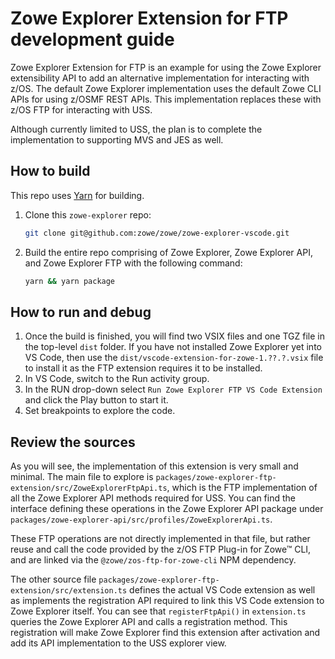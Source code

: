 # Zowe Explorer Extension for FTP development guide

Zowe Explorer Extension for FTP is an example for using the Zowe Explorer extensibility API to add an alternative implementation for interacting with z/OS. The default Zowe Explorer implementation uses the default Zowe CLI APIs for using z/OSMF REST APIs. This implementation replaces these with z/OS FTP for interacting with USS.

Although currently limited to USS, the plan is to complete the implementation to supporting MVS and JES as well.

## How to build

This repo uses [Yarn](https://yarnpkg.com/) for building.

1. Clone this `zowe-explorer` repo:

   ```bash
   git clone git@github.com:zowe/zowe/zowe-explorer-vscode.git
   ```

1. Build the entire repo comprising of Zowe Explorer, Zowe Explorer API, and Zowe Explorer FTP with the following command:

   ```bash
   yarn && yarn package
   ```

## How to run and debug

1. Once the build is finished, you will find two VSIX files and one TGZ file in the top-level `dist` folder. If you have not installed Zowe Explorer yet into VS Code, then use the `dist/vscode-extension-for-zowe-1.??.?.vsix` file to install it as the FTP extension requires it to be installed.
1. In VS Code, switch to the Run activity group.
1. In the RUN drop-down select `Run Zowe Explorer FTP VS Code Extension` and click the Play button to start it.
1. Set breakpoints to explore the code.

## Review the sources

As you will see, the implementation of this extension is very small and minimal. The main file to explore is `packages/zowe-explorer-ftp-extension/src/ZoweExplorerFtpApi.ts`, which is the FTP implementation of all the Zowe Explorer API methods required for USS. You can find the interface defining these operations in the Zowe Explorer API package under `packages/zowe-explorer-api/src/profiles/ZoweExplorerApi.ts`.

These FTP operations are not directly implemented in that file, but rather reuse and call the code provided by the z/OS FTP Plug-in for Zowe™ CLI, and are linked via the `@zowe/zos-ftp-for-zowe-cli` NPM dependency.

The other source file `packages/zowe-explorer-ftp-extension/src/extension.ts` defines the actual VS Code extension as well as implements the registration API required to link this VS Code extension to Zowe Explorer itself. You can see that `registerFtpApi()` in `extension.ts` queries the Zowe Explorer API and calls a registration method. This registration will make Zowe Explorer find this extension after activation and add its API implementation to the USS explorer view.
